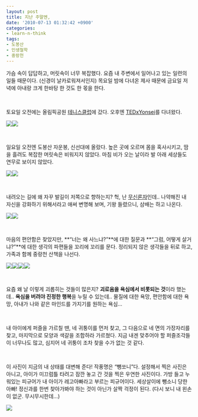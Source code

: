 ```yaml
---
layout: post
title: 지난 주말엔,
date: '2010-07-13 01:32:42 +0900'
categories:
- learn-n-think
tags:
- 도봉산
- 인생철학
- 중랑천
---
```


가슴 속이 답답하고, 머릿속이 너무 복잡했다. 요즘 내 주변에서 일어나고 있는 일련의 일들 때문이다. (신경이 날카로워져서인지) 목요일 밤에 다녀온 제사 때문에 금요일 저녁에 아내랑 크게 한바탕 한 것도 한 몫을 한다.
  
 
  
토요일 오전에는 올림픽공원 [테니스클럽](http://cafe.daum.net/thetopspin)에 갔다. 오후엔 [TEDxYonsei](http://tedxyonsei.com)를 다녀왔다.
  
![](http://localhost:8000/wp-content/uploads/1/cfile24.uf.181C65144CDBE3D53DDA68.jpg)![](http://localhost:8000/wp-content/uploads/1/cfile24.uf.163C6F314CDBE3D54C8627.jpg)
  
 
  
일요일 오전엔 도봉산 자운봉, 신선대에 올랐다. 높은 곳에 오르며 몸을 혹사시키고, 땀을 흘려도 복잡한 머릿속은 비워지지 않았다. 마침 비가 오는 날이라 발 아래 세상들도 연무로 보이지 않았다.
  
![](http://localhost:8000/wp-content/uploads/1/cfile7.uf.201E1B0E4CDBE3D5095BAA.jpg)![](http://localhost:8000/wp-content/uploads/1/cfile1.uf.1715F80D4CDBE3D5488259.jpg) 
  
 
        
내려오는 길에 왜 자꾸 발길이 저쪽으로 향하는지? 헉, 난 [무신론자](http://systemscoaching.kr/92)인데.. 나약해진 내 자신을 강화하기 위해서라고 애써 변명해 보며, 기왕 들렸으니, 삼배는 하고 나온다.
  
![](http://localhost:8000/wp-content/uploads/1/cfile5.uf.14549D0F4CDBE3D505CF13.jpg)![](http://localhost:8000/wp-content/uploads/1/cfile10.uf.1153D1034CDBE3D519B976.jpg)
  
 
  
마음의 편안함은 찾았지만, **“너는 왜 사느냐?”**에 대한 질문과 **“그럼, 어떻게 살거냐?”**에 대한 생각의 파편들을 꼬리에 꼬리를 문다. 정리되지 않은 생각들을 뒤로 하고, 가족과 함께 중랑천 산책을 나선다.
  
![](http://localhost:8000/wp-content/uploads/1/cfile10.uf.15352C324CDBE3D60107BA.jpg)![](http://localhost:8000/wp-content/uploads/1/cfile6.uf.1520EF0E4CDBE3D62A3F64.jpg)![](http://localhost:8000/wp-content/uploads/1/cfile4.uf.1756322F4CDBE3D60AAE4B.jpg)![](http://localhost:8000/wp-content/uploads/1/cfile26.uf.141B07304CDBE3D66C6B69.jpg)
  
 
  
요즘 왜 날 이렇게 괴롭히는 것들이 많은지? **괴로움을 욕심에서 비롯되는 것**이라 했는데.. **욕심을 버려야 진정한 행복**을 누릴 수 있는데.. 물질에 대한 욕망, 편안함에 대한 욕망, 아내가 나와 같은 마인드를 가지기를 원하는 욕심…
  
 
  
내 아이에게 퍼즐을 가르칠 땐, 네 귀퉁이를 먼저 찾고, 그 다음으로 네 면의 가장자리를 찾고, 마지막으로 모양과 색갈을 조합하라 가르쳤다. 지금 내겐 맞추어야 할 퍼즐조각들이 너무나도 많고, 심지어 네 귀퉁이 조차 찾을 수가 없는 것 같다.
  
 
  
이 사진이 지금의 내 상태를 대변해 준다! 작풍명은 “뺑쏘니”다. 설정해서 찍은 사진은 아니고, 아이가 미끄럼틀 타려고 잠깐 놓고 간 것을 찍은 우연한 사진이다. 가방 들고 누워있는 피규어가 내 아이가 레고아빠라고 부르는 피규어이다. 세상살이에 뺑소니 당한 아빠! 정신과를 한번 찾아가봐야 하는 것이 아닌가 살짝 걱정이 된다. (다시 보니 내 왼손이 없군. 무시무시한데...)
  
[![](http://localhost:8000/wp-content/uploads/1/cfile5.uf.110F2B284CDBE3D7082BA3.jpg)](http://localhost:8000/wp-content/uploads/1/cfile27.uf.17368C314CDBE3D652D30D.jpg)
